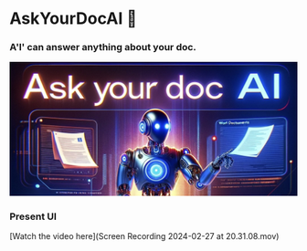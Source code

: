 # AskYourDocAI 🤖
### A'I' can answer anything about your doc.
![alt text](AskYourDocAI.jpeg)

### Present UI
[Watch the video here](Screen Recording 2024-02-27 at 20.31.08.mov)